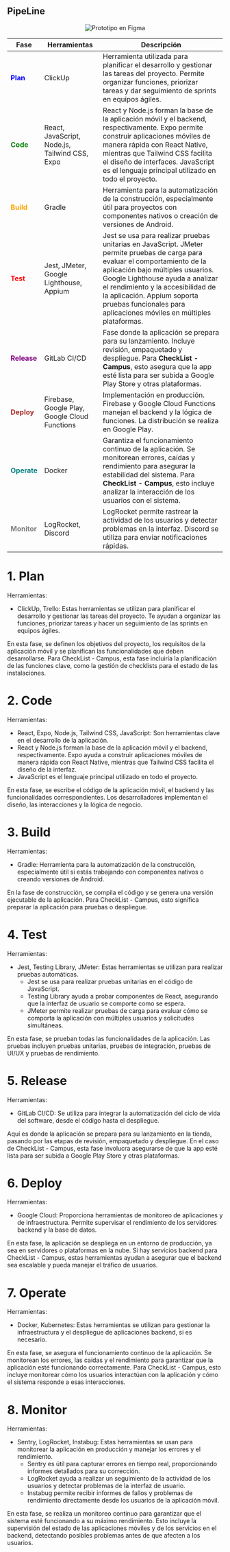 <h2>PipeLine</h2>

<p align="center">
  <img src="https://github.com/user-attachments/assets/a3ff6d12-3b77-4fe3-8c8d-2e4f84051e59" alt="Prototipo en Figma">
</p>

<table>
  <thead>
    <tr>
      <th>Fase</th>
      <th>Herramientas</th>
      <th>Descripción</th>
    </tr>
  </thead>
  <tbody>
    <tr>
      <td style="color:blue;"><strong>Plan</strong></td>
      <td>ClickUp</td>
      <td>Herramienta utilizada para planificar el desarrollo y gestionar las tareas del proyecto. Permite organizar funciones, priorizar tareas y dar seguimiento de sprints en equipos ágiles.</td>
    </tr>
    <tr>
      <td style="color:green;"><strong>Code</strong></td>
      <td>React, JavaScript, Node.js, Tailwind CSS, Expo</td>
      <td>React y Node.js forman la base de la aplicación móvil y el backend, respectivamente. Expo permite construir aplicaciones móviles de manera rápida con React Native, mientras que Tailwind CSS facilita el diseño de interfaces. JavaScript es el lenguaje principal utilizado en todo el proyecto.</td>
    </tr>
    <tr>
      <td style="color:orange;"><strong>Build</strong></td>
      <td>Gradle</td>
      <td>Herramienta para la automatización de la construcción, especialmente útil para proyectos con componentes nativos o creación de versiones de Android.</td>
    </tr>
    <tr>
      <td style="color:red;"><strong>Test</strong></td>
      <td>Jest, JMeter, Google Lighthouse, Appium</td>
      <td>Jest se usa para realizar pruebas unitarias en JavaScript. JMeter permite pruebas de carga para evaluar el comportamiento de la aplicación bajo múltiples usuarios. Google Lighthouse ayuda a analizar el rendimiento y la accesibilidad de la aplicación. Appium soporta pruebas funcionales para aplicaciones móviles en múltiples plataformas.</td>
    </tr>
    <tr>
      <td style="color:purple;"><strong>Release</strong></td>
      <td>GitLab CI/CD</td>
      <td>Fase donde la aplicación se prepara para su lanzamiento. Incluye revisión, empaquetado y despliegue. Para <strong>CheckList - Campus</strong>, esto asegura que la app esté lista para ser subida a Google Play Store y otras plataformas.</td>
    </tr>
    <tr>
      <td style="color:brown;"><strong>Deploy</strong></td>
      <td>Firebase, Google Play, Google Cloud Functions</td>
      <td>Implementación en producción. Firebase y Google Cloud Functions manejan el backend y la lógica de funciones. La distribución se realiza en Google Play.</td>
    </tr>
    <tr>
      <td style="color:teal;"><strong>Operate</strong></td>
      <td>Docker</td>
      <td>Garantiza el funcionamiento continuo de la aplicación. Se monitorean errores, caídas y rendimiento para asegurar la estabilidad del sistema. Para <strong>CheckList - Campus</strong>, esto incluye analizar la interacción de los usuarios con el sistema.</td>
    </tr>
    <tr>
      <td style="color:gray;"><strong>Monitor</strong></td>
      <td>LogRocket, Discord</td>
      <td>LogRocket permite rastrear la actividad de los usuarios y detectar problemas en la interfaz. Discord se utiliza para enviar notificaciones rápidas.</td>
    </tr>
  </tbody>
</table>

# 1. Plan

Herramientas:
- ClickUp, Trello: Estas herramientas se utilizan para planificar el desarrollo y gestionar las tareas del proyecto. Te ayudan a organizar las funciones, priorizar tareas y hacer un seguimiento de las sprints en equipos ágiles.

En esta fase, se definen los objetivos del proyecto, los requisitos de la aplicación móvil y se planifican las funcionalidades que deben desarrollarse. Para CheckList - Campus, esta fase incluiría la planificación de las funciones clave, como la gestión de checklists para el estado de las instalaciones.

# 2. Code

Herramientas:
- React, Expo, Node.js, Tailwind CSS, JavaScript: Son herramientas clave en el desarrollo de la aplicación.
- React y Node.js forman la base de la aplicación móvil y el backend, respectivamente. Expo ayuda a construir aplicaciones móviles de manera rápida con React Native, mientras que Tailwind CSS facilita el diseño de la interfaz.
- JavaScript es el lenguaje principal utilizado en todo el proyecto.

En esta fase, se escribe el código de la aplicación móvil, el backend y las funcionalidades correspondientes. Los desarrolladores implementan el diseño, las interacciones y la lógica de negocio.

# 3. Build

Herramientas:
- Gradle: Herramienta para la automatización de la construcción, especialmente útil si estás trabajando con componentes nativos o creando versiones de Android.

En la fase de construcción, se compila el código y se genera una versión ejecutable de la aplicación. Para CheckList - Campus, esto significa preparar la aplicación para pruebas o despliegue.

# 4. Test

Herramientas:
- Jest, Testing Library, JMeter: Estas herramientas se utilizan para realizar pruebas automáticas.
  - Jest se usa para realizar pruebas unitarias en el código de JavaScript.
  - Testing Library ayuda a probar componentes de React, asegurando que la interfaz de usuario se comporte como se espera.
  - JMeter permite realizar pruebas de carga para evaluar cómo se comporta la aplicación con múltiples usuarios y solicitudes simultáneas.

En esta fase, se prueban todas las funcionalidades de la aplicación. Las pruebas incluyen pruebas unitarias, pruebas de integración, pruebas de UI/UX y pruebas de rendimiento.

# 5. Release

Herramientas:
- GitLab CI/CD: Se utiliza para integrar la automatización del ciclo de vida del software, desde el código hasta el despliegue.

Aquí es donde la aplicación se prepara para su lanzamiento en la tienda, pasando por las etapas de revisión, empaquetado y despliegue. En el caso de CheckList - Campus, esta fase involucra asegurarse de que la app esté lista para ser subida a Google Play Store y otras plataformas.

# 6. Deploy

Herramientas:

- Google Cloud: Proporciona herramientas de monitoreo de aplicaciones y de infraestructura. Permite supervisar el rendimiento de los servidores backend y la base de datos.

En esta fase, la aplicación se despliega en un entorno de producción, ya sea en servidores o plataformas en la nube. Si hay servicios backend para CheckList - Campus, estas herramientas ayudan a asegurar que el backend sea escalable y pueda manejar el tráfico de usuarios.

# 7. Operate

Herramientas:

- Docker, Kubernetes: Estas herramientas se utilizan para gestionar la infraestructura y el despliegue de aplicaciones backend, si es necesario.

En esta fase, se asegura el funcionamiento continuo de la aplicación. Se monitorean los errores, las caídas y el rendimiento para garantizar que la aplicación esté funcionando correctamente. Para CheckList - Campus, esto incluye monitorear cómo los usuarios interactúan con la aplicación y cómo el sistema responde a esas interacciones.

# 8. Monitor

Herramientas:

- Sentry, LogRocket, Instabug: Estas herramientas se usan para monitorear la aplicación en producción y manejar los errores y el rendimiento.
  - Sentry es útil para capturar errores en tiempo real, proporcionando informes detallados para su corrección.
  - LogRocket ayuda a realizar un seguimiento de la actividad de los usuarios y detectar problemas de la interfaz de usuario.
  - Instabug permite recibir informes de fallos y problemas de rendimiento directamente desde los usuarios de la aplicación móvil.

En esta fase, se realiza un monitoreo continuo para garantizar que el sistema esté funcionando a su máximo rendimiento. Esto incluye la supervisión del estado de las aplicaciones móviles y de los servicios en el backend, detectando posibles problemas antes de que afecten a los usuarios.
